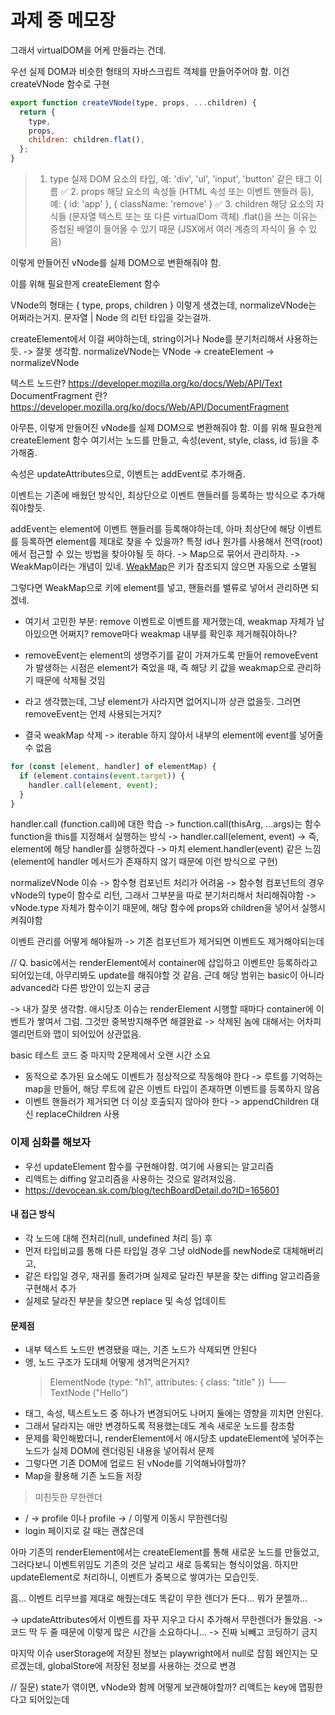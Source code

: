 # 과제 중 메모장

그래서 virtualDOM을 어케 만들라는 건데.

우선 실제 DOM과 비슷한 형태의 자바스크립트 객체를 만들어주어야 함.
이건 createVNode 함수로 구현

```js
export function createVNode(type, props, ...children) {
  return {
    type,
    props,
    children: children.flat(),
  };
}
```

> 1.  type
>     실제 DOM 요소의 타입, 예: 'div', 'ul', 'input', 'button' 같은 태그 이름
>     ✅ 2. props
>     해당 요소의 속성들 (HTML 속성 또는 이벤트 핸들러 등), 예: { id: 'app' }, { className: 'remove' }
>     ✅ 3. children
>     해당 요소의 자식들 (문자열 텍스트 또는 또 다른 virtualDom 객체)
>     .flat()을 쓰는 이유는 중첩된 배열이 들어올 수 있기 때문 (JSX에서 여러 계층의 자식이 올 수 있음)

이렇게 만들어진 vNode를 실제 DOM으로 변환해줘야 함.

이를 위해 필요한게 createElement 함수

VNode의 형태는 { type, props, children } 이렇게 생겼는데, normalizeVNode는 어쩌라는거지.
문자열 | Node 의 리턴 타입을 갖는걸까.

createElement에서 이걸 써야하는데, string이거나 Node를 분기처리해서 사용하는 듯.
-> 잘못 생각함. normalizeVNode는 VNode -> createElement -> normalizeVNode

텍스트 노드란? https://developer.mozilla.org/ko/docs/Web/API/Text
DocumentFragment 란? https://developer.mozilla.org/ko/docs/Web/API/DocumentFragment

아무튼, 이렇게 만들어진 vNode를 실제 DOM으로 변환해줘야 함.
이를 위해 필요한게 createElement 함수
여기서는 노드를 만들고, 속성(event, style, class, id 등)을 추가해줌.

속성은 updateAttributes으로, 이벤트는 addEvent로 추가해줌.

이벤트는 기존에 배웠던 방식인, 최상단으로 이벤트 핸들러를 등록하는 방식으로 추가해줘야할듯.

addEvent는 element에 이벤트 핸들러를 등록해야하는데, 아마 최상단에 해당 이벤트를 등록하면 element를 제대로 찾을 수 있을까?
특정 id나 뭔가를 사용해서 전역(root)에서 접근할 수 있는 방법을 찾아야될 듯 하다.
-> Map으로 묶어서 관리하자.
-> WeakMap이라는 개념이 있네.
[WeakMap](https://developer.mozilla.org/ko/docs/Web/JavaScript/Reference/Global_Objects/WeakMap)은 키가 참조되지 않으면 자동으로 소멸됨

그렇다면 WeakMap으로 키에 element를 넣고, 핸들러를 밸류로 넣어서 관리하면 되겠네.

- 여기서 고민한 부분: remove 이벤트로 이벤트를 제거했는데, weakmap 자체가 남아있으면 어쩌지? remove마다 weakmap 내부를 확인후 제거해줘야하나?
- removeEvent는 element의 생명주기를 같이 가져가도록 만들어 removeEvent가 발생하는 시점은 element가 죽었을 때, 즉 해당 키 값을 weakmap으로 관리하기 때문에 삭제될 것임
- 라고 생각했는데, 그냥 element가 사라지면 없어지니까 상관 없을듯. 그러면 removeEvent는 언제 사용되는거지?

- 결국 weakMap 삭제 -> iterable 하지 않아서 내부의 element에 event를 넣어줄 수 없음

```js
for (const [element, handler] of elementMap) {
  if (element.contains(event.target)) {
    handler.call(element, event);
  }
}
```

handler.call (function.call)에 대한 학습
-> function.call(thisArg, ...args)는 함수 function을 this를 지정해서 실행하는 방식
-> handler.call(element, event) -> 즉, element에 해당 handler를 실행하겠다
-> 마치 element.handler(event) 같은 느낌(element에 handler 메서드가 존재하지 않기 때문에 이런 방식으로 구현)

normalizeVNode 이슈
-> 함수형 컴포넌트 처리가 어려움
-> 함수형 컴포넌트의 경우 vNode의 type이 함수로 리턴, 그래서 그부분을 따로 분기처리해서 처리해줘야함
-> vNode.type 자체가 함수이기 때문에, 해당 함수에 props와 children을 넣어서 실행시켜줘야함

이벤트 관리를 어떻게 해야될까
-> 기존 컴포넌트가 제거되면 이벤트도 제거해야되는데

// Q. basic에서는 renderElement에서 container에 삽입하고 이벤트만 등록하라고 되어있는데, 아무리봐도 update를 해줘야할 것 같음. 근데 해당 범위는 basic이 아니라 advanced라 다른 방안이 있는지 궁금

-> 내가 잘못 생각함. 애시당초 이슈는 renderElement 시행할 때마다 container에 이벤트가 쌓여서 그럼. 그것만 중복방지해주면 해결완료
-> 삭제된 놈에 대해서는 어차피 엘리먼트와 맵이 되어있어 상관없음.

basic 테스트 코드 중 마지막 2문제에서 오랜 시간 소요

- 동적으로 추가된 요소에도 이벤트가 정상적으로 작동해야 한다 -> 루트를 기억하는 map을 만들어, 해당 루트에 같은 이벤트 타입이 존재하면 이벤트를 등록하지 않음
- 이벤트 핸들러가 제거되면 더 이상 호출되지 않아야 한다 -> appendChildren 대신 replaceChildren 사용

### 이제 심화를 해보자

- 우선 updateElement 함수를 구현해야함. 여기에 사용되는 알고리즘
- 리액트는 diffing 알고리즘을 사용하는 것으로 알려져있음.
- https://devocean.sk.com/blog/techBoardDetail.do?ID=165601

#### 내 접근 방식

- 각 노드에 대해 전처리(null, undefined 처리 등) 후
- 먼저 타입비교를 통해 다른 타입일 경우 그냥 oldNode를 newNode로 대체해버리고,
- 같은 타입일 경우, 재귀를 돌려가며 실제로 달라진 부분을 찾는 diffing 알고리즘을 구현해서 추가
- 실제로 달라진 부분을 찾으면 replace 및 속성 업데이트

#### 문제점

- 내부 텍스트 노드만 변경됐을 때는, 기존 노드가 삭제되면 안된다
- 엥, 노드 구조가 도대체 어떻게 생겨먹은거지?
  > ElementNode (type: "h1", attributes: { class: "title" })
  > └── TextNode ("Hello")
- 태그, 속성, 텍스트노드 중 하나가 변경되어도 나머지 둘에는 영향을 끼치면 안된다.
- 그래서 달라지는 애만 변경하도록 적용했는데도 계속 새로운 노드를 참조함
- 문제를 확인해봤더니, renderElement에서 애시당초 updateElement에 넣어주는 노드가 실제 DOM에 렌더링된 내용을 넣어줘서 문제
- 그렇다면 기존 DOM에 업로드 된 vNode를 기억해놔야할까?
- Map을 활용해 기존 노드들 저장

> 미친듯한 무한렌더

- / -> profile 이나 profile -> / 이렇게 이동시 무한렌더링
- login 페이지로 갈 때는 괜찮은데

아마 기존의 renderElement에서는 createElement를 통해 새로운 노드를 만들었고, 그러다보니 이벤트위임도 기존의 것은 날리고 새로 등록되는 형식이었음.
하지만 updateElement로 처리하니, 이벤트가 중복으로 쌓여가는 모습인듯.

흠... 이벤트 리무브를 제대로 해줬는데도 똑같이 무한 렌더가 돈다...
뭐가 문젤까...

-> updateAttributes에서 이벤트를 자꾸 지우고 다시 추가해서 무한렌더가 돌았음.
-> 코드 딱 두 줄 때문에 이렇게 많은 시간을 소요하다니...
-> 진짜 뇌빼고 코딩하기 금지

마지막 이슈
userStorage에 저장된 정보는 playwright에서 null로 잡힘
왜인지는 모르겠는데, globalStore에 저장된 정보를 사용하는 것으로 변경

// 질문)
state가 엮이면, vNode와 함께 어떻게 보관해야할까?
리액트는 key에 맵핑한다고 되어있는데
